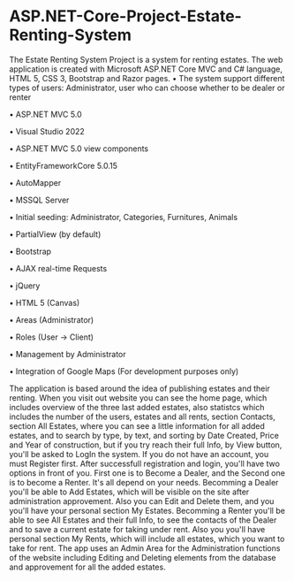 # ASP.NET-Core-Project-Estate-Renting-System

The Estate Renting System Project is a system for renting estates. The web application is created with Microsoft ASP.NET Core MVC and C# language, HTML 5, CSS 3, Bootstrap and Razor pages.
•   The system support different types of users: Administrator, user who can choose whether to be dealer or renter

•   ASP.NET MVC 5.0

•   Visual Studio 2022

•   ASP.NET MVC 5.0 view components

•   EntityFrameworkCore 5.0.15

•   AutoMapper

•   MSSQL Server

•   Initial seeding: Administrator, Categories, Furnitures, Animals

•   PartialView (by default)

•   Bootstrap

•   AJAX real-time Requests

•   jQuery

•   HTML 5 (Canvas) 

•   Areas (Administrator)

•   Roles (User -> Client)

•   Management by Administrator

•   Integration of Google Maps (For development purposes only)

The application is based around the idea of publishing estates and  their renting. When you visit out website you can see the home page, which includes overview of the three last added estates, also statistcs which includes the number of the users, estates and all rents, section Contacts, section All Estates, where you can see a little information for all added estates, and to search by type, by text, and sorting by Date Created, Price and Year of construction, but if you try reach their full Info, by View button, you'll be asked to LogIn the system. If you do not have an account, you must Register first. After successfull registration and login, you'll have two options in front of you. First one is to Become a Dealer, and the Second one is to become a Renter. It's all depend on your needs. Becomming a Dealer you'll be able to Add Estates, which will be visible on the site after administration approvement. Also you can Edit and Delete them, and you you'll have your personal section My Estates. Becomming a Renter you'll be able to see All Estates and their full Info, to see the contacts of the Dealer and to save a current estate for taking under rent. Also you you'll have personal section My Rents, which will include all estates, which you want to take for rent. 
The app uses an Admin Area for the Administration functions of the website including Editing and Deleting elements from the database and approvement for all the added estates.


